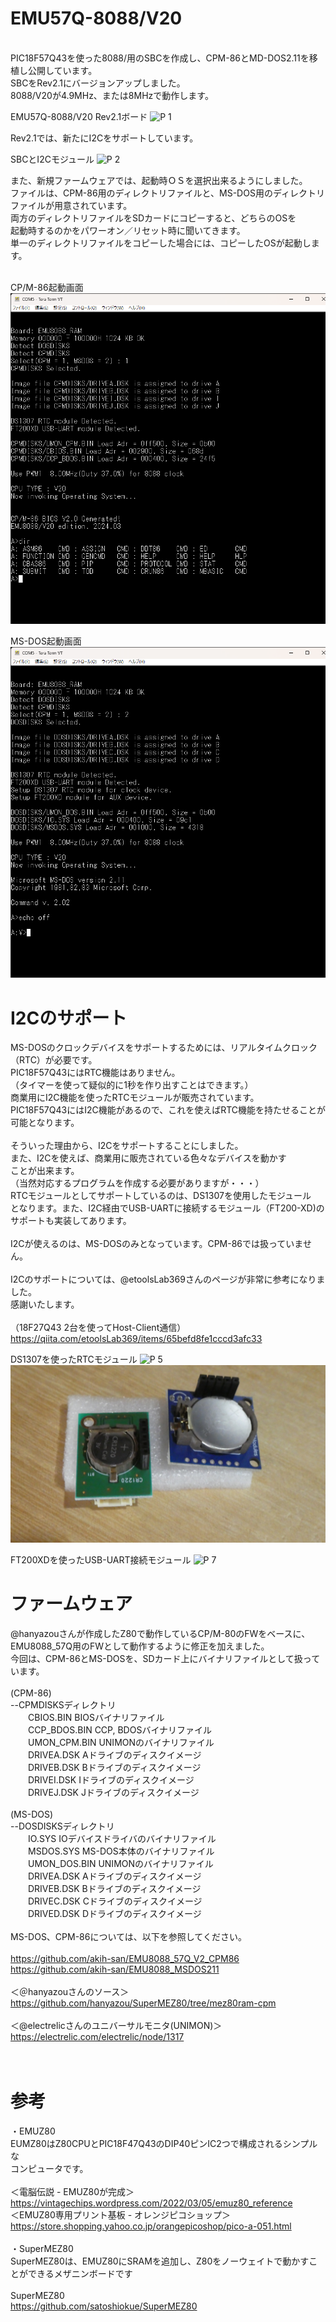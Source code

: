 # EMU57Q-8088/V20<br>
<br>
PIC18F57Q43を使った8088/用のSBCを作成し、CPM-86とMD-DOS2.11を移植し公開しています。<br>
SBCをRev2.1にバージョンアップしました。<br>
8088/V20が4.9MHz、または8MHzで動作します。<br>

EMU57Q-8088/V20 Rev2.1ボード
![P 1](photo/P1020507.JPG)

Rev2.1では、新たにI2Cをサポートしています。<br>

SBCとI2Cモジュール
![P 2](photo/P1020510.JPG)

また、新規ファームウェアでは、起動時ＯＳを選択出来るようにしました。<br>
ファイルは、CPM-86用のディレクトリファイルと、MS-DOS用のディレクトリ<br>
ファイルが用意されています。<br>
両方のディレクトリファイルをSDカードにコピーすると、どちらのOSを<br>
起動時するのかをパワーオン／リセット時に聞いてきます。<br>
単一のディレクトリファイルをコピーした場合には、コピーしたOSが起動します。<br>
<br>

CP/M-86起動画面
![P 3](photo/selectCPM.png)

MS-DOS起動画面
![P 4](photo/selectMSDOS.png)

# I2Cのサポート<br>
MS-DOSのクロックデバイスをサポートするためには、リアルタイムクロック<br>
（RTC）が必要です。<br>
PIC18F57Q43にはRTC機能はありません。<br>
（タイマーを使って疑似的に1秒を作り出すことはできます。）<br>
商業用にI2C機能を使ったRTCモジュールが販売されています。<br>
PIC18F57Q43にはI2C機能があるので、これを使えばRTC機能を持たせることが可能となります。<br>
<br>
そういった理由から、I2Cをサポートすることにしました。<br>
また、I2Cを使えば、商業用に販売されている色々なデバイスを動かす<br>
ことが出来ます。<br>
（当然対応するプログラムを作成する必要がありますが・・・）<br>
RTCモジュールとしてサポートしているのは、DS1307を使用したモジュール<br>
となります。また、I2C経由でUSB-UARTに接続するモジュール（FT200-XD)の<br>
サポートも実装してあります。<br>
<br>
I2Cが使えるのは、MS-DOSのみとなっています。CPM-86では扱っていません。<br>
<br>
I2Cのサポートについては、@etoolsLab369さんのページが非常に参考になりました。<br>
感謝いたします。<br>
<br>
（18F27Q43 2台を使ってHost-Client通信）<br>
https://qiita.com/etoolsLab369/items/65befd8fe1cccd3afc33


DS1307を使ったRTCモジュール
![P 5](photo/P1020512.JPG)
![P 6](photo/P1020513.JPG)


FT200XDを使ったUSB-UART接続モジュール
![P 7](photo/P1020511.JPG)

# ファームウェア
@hanyazouさんが作成したZ80で動作しているCP/M-80のFWをベースに、<br>
EMU8088_57Q用のFWとして動作するように修正を加えました。<br>
今回は、CPM-86とMS-DOSを、SDカード上にバイナリファイルとして扱っています。<br>
<br>
(CPM-86)<br>
--CPMDISKSディレクトリ<br>
　　CBIOS.BIN        BIOSバイナリファイル<br>
　　CCP_BDOS.BIN     CCP, BDOSバイナリファイル<br>
　　UMON_CPM.BIN     UNIMONのバイナリファイル<br>
　　DRIVEA.DSK       Aドライブのディスクイメージ<br>
　　DRIVEB.DSK       Bドライブのディスクイメージ<br>
　　DRIVEI.DSK       Iドライブのディスクイメージ<br>
　　DRIVEJ.DSK       Jドライブのディスクイメージ<br>
<br>
(MS-DOS)<br>
--DOSDISKSディレクトリ<br>
　　IO.SYS           IOデバイスドライバのバイナリファイル<br>
　　MSDOS.SYS        MS-DOS本体のバイナリファイル<br>
　　UMON_DOS.BIN     UNIMONのバイナリファイル<br>
　　DRIVEA.DSK       Aドライブのディスクイメージ<br>
　　DRIVEB.DSK       Bドライブのディスクイメージ<br>
　　DRIVEC.DSK       Cドライブのディスクイメージ<br>
　　DRIVED.DSK       Dドライブのディスクイメージ<br>
<br>
MS-DOS、CPM-86については、以下を参照してください。<br>
<br>
https://github.com/akih-san/EMU8088_57Q_V2_CPM86
https://github.com/akih-san/EMU8088_MSDOS211
<br>
<br>
＜＠hanyazouさんのソース＞<br>
https://github.com/hanyazou/SuperMEZ80/tree/mez80ram-cpm<br>
<br>
＜@electrelicさんのユニバーサルモニタ(UNIMON)＞<br>
https://electrelic.com/electrelic/node/1317<br>
<br>
<br>
# 参考
・EMUZ80<br>
EUMZ80はZ80CPUとPIC18F47Q43のDIP40ピンIC2つで構成されるシンプルな<br>
コンピュータです。<br>
<br>
＜電脳伝説 - EMUZ80が完成＞  <br>
https://vintagechips.wordpress.com/2022/03/05/emuz80_reference  <br>
＜EMUZ80専用プリント基板 - オレンジピコショップ＞  <br>
https://store.shopping.yahoo.co.jp/orangepicoshop/pico-a-051.html<br>
<br>
・SuperMEZ80<br>
SuperMEZ80は、EMUZ80にSRAMを追加し、Z80をノーウェイトで動かすことができるメザニンボードです<br>
<br>
SuperMEZ80<br>
https://github.com/satoshiokue/SuperMEZ80<br>
<br>
